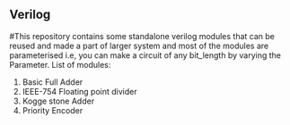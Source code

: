 ## Verilog
#This repository contains some standalone verilog modules that can be reused and made a part of larger system and most of the modules are parameterised i.e, you can make a circuit of any bit_length by varying the Parameter.
List of modules:
1. Basic Full Adder
2. IEEE-754 Floating point divider
3. Kogge stone Adder
4. Priority Encoder

